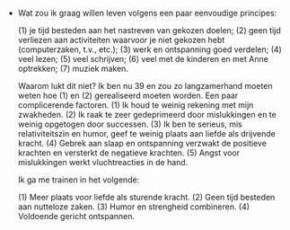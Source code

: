 - Wat zou ik graag willen leven volgens een paar eenvoudige principes:
  
  (1) je tijd besteden aan het nastreven van gekozen doelen;
  (2) geen tijd verliezen aan activiteiten waarvoor je niet gekozen hebt (computerzaken, t.v., etc.);
  (3) werk en ontspanning goed verdelen;
  (4) veel lezen;
  (5) veel schrijven;
  (6) veel met de kinderen en met Anne optrekken;
  (7) muziek maken.
  
  Waarom lukt dit niet? Ik ben nu 39 en zou zo langzamerhand moeten weten hoe (1) en (2) gerealiseerd moeten worden. Een paar complicerende factoren. (1) Ik houd te weinig rekening met mijn zwakheden. (2) Ik raak te zeer gedeprimeerd door mislukkingen en te weinig opgetogen door successen. (3) Ik ben te serieus, mis relativiteitszin en humor, geef te weinig plaats aan liefde als drijvende kracht. (4) Gebrek aan slaap en ontspanning verzwakt de positieve krachten en versterkt de negatieve krachten. (5) Angst voor mislukkingen werkt vluchtreacties in de hand.
  
  Ik ga me trainen in het volgende:
  
  (1) Meer plaats voor liefde als sturende kracht.
  (2) Geen tijd besteden aan nutteloze zaken.
  (3) Humor en strengheid combineren.
  (4) Voldoende gericht ontspannen.